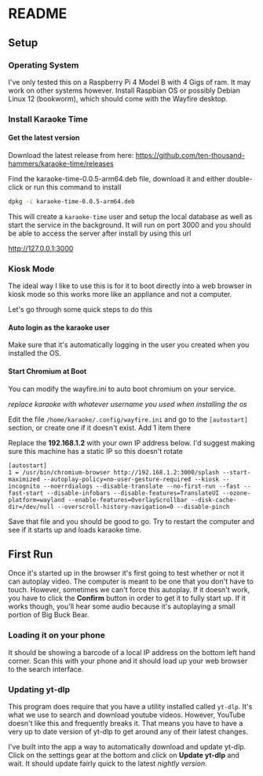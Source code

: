 # README

## Setup

### Operating System

I've only tested this on a Raspberry Pi 4 Model B with 4 Gigs of ram. It may work on other systems however. Install Raspbian OS or possibly Debian Linux 12 (bookworm), which should come with the Wayfire desktop.

### Install Karaoke Time

#### Get the latest version

Download the latest release from here: https://github.com/ten-thousand-hammers/karaoke-time/releases

Find the karaoke-time-0.0.5-arm64.deb file, download it and either double-click or run this command to install

```bash
dpkg -i karaoke-time-0.0.5-arm64.deb
```

This will create a `karaoke-time` user and setup the local database as well as start the service in the background. It will run on port 3000 and you should be able to access the server after install by using this url

http://127.0.0.1:3000

### Kiosk Mode

The ideal way I like to use this is for it to boot directly into a web browser in kiosk mode so this works more like an appliance and not a computer.

Let's go through some quick steps to do this

#### Auto login as the karaoke user

Make sure that it's automatically logging in the user you created when you installed the OS.

#### Start Chromium at Boot

You can modify the wayfire.ini to auto boot chromium on your service.

_replace karaoke with whatever username you used when installing the os_

Edit the file `/home/karaoke/.config/wayfire.ini` and go to the `[autostart]` section, or create one if it doesn't exist. Add 1 item there

Replace the **192.168.1.2** with your own IP address below. I'd suggest making sure this machine has a static IP so this doesn't rotate

```
[autostart]
1 = /usr/bin/chromium-browser http://192.168.1.2:3000/splash --start-maximized --autoplay-policy=no-user-gesture-required --kiosk --incognito --noerrdialogs --disable-translate --no-first-run --fast --fast-start --disable-infobars --disable-features=TranslateUI --ozone-platform=wayland --enable-features=OverlayScrollbar --disk-cache-dir=/dev/null --overscroll-history-navigation=0 --disable-pinch
```

Save that file and you should be good to go. Try to restart the computer and see if it starts up and loads karaoke time.

## First Run

Once it's started up in the browser it's first going to test whether or not it can autoplay video. The computer is meant to be one that you don't have to touch. However, sometimes we can't force this autoplay. If it doesn't work, you have to click the **Confirm** button in order to get it to fully start up. If it works though, you'll hear some audio because it's autoplaying a small portion of Big Buck Bear.

### Loading it on your phone

It should be showing a barcode of a local IP address on the bottom left hand corner. Scan this with your phone and it should load up your web browser to the search interface.

### Updating yt-dlp

This program does require that you have a utility installed called `yt-dlp`. It's what we use to search and download youtube videos. However, YouTube doesn't like this and frequently breaks it. That means you have to have a very up to date version of yt-dlp to get around any of their latest changes.

I've built into the app a way to automatically download and update yt-dlp. Click on the settings gear at the bottom and click on **Update yt-dlp** and wait. It should update fairly quick to the latest _nightly version_.
